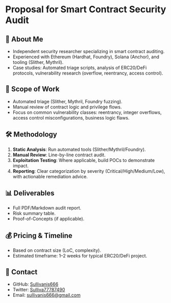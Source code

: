 # Proposal for Smart Contract Security Audit

## 👤 About Me

- Independent security researcher specializing in smart contract auditing.
- Experienced with Ethereum (Hardhat, Foundry), Solana (Anchor), and tooling (Slither, Mythril).
- Case studies: Automated triage scripts, analysis of ERC20/DeFi protocols, vulnerability research (overflow, reentrancy, access control).

## 📌 Scope of Work

- Automated triage (Slither, Mythril, Foundry fuzzing).
- Manual review of contract logic and privilege flows.
- Focus on common vulnerability classes: reentrancy, integer overflows, access control misconfigurations, business logic flaws.

## 🛠 Methodology

1. **Static Analysis**: Run automated tools (Slither/Mythril/Foundry).
2. **Manual Review**: Line-by-line contract audit.
3. **Exploitation Testing**: Where applicable, build POCs to demonstrate impact.
4. **Reporting**: Clear categorization by severity (Critical/High/Medium/Low), with actionable remediation advice.

## 📊 Deliverables

- Full PDF/Markdown audit report.
- Risk summary table.
- Proof-of-Concepts (if applicable).

## 💰 Pricing & Timeline

- Based on contract size (LoC, complexity).
- Estimated timeframe: 1–2 weeks for typical ERC20/DeFi project.

## 📩 Contact

- GitHub: [Sullivanis666](https://github.com/Sullivanis666)
- Twitter: [Sulliva77787490](https://x.com/Sulliva77787490)
- Email: [sullivanis666@gmail.com](mailto:sullivanis666@gmail.com)


